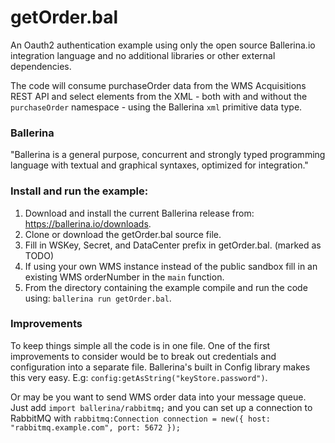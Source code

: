 # getOrder.bal

An Oauth2 authentication example using only the open source Ballerina.io integration language and no additional libraries or other external dependencies.
 
The code will consume purchaseOrder data from the WMS Acquisitions REST API
and select elements from the XML - both with and without the  `purchaseOrder` namespace - using the Ballerina `xml` primitive data type.

### Ballerina

"Ballerina is a general purpose, concurrent and strongly typed programming language with textual and graphical syntaxes, optimized for integration."

### Install and run the example:

1. Download and install the current Ballerina release from: https://ballerina.io/downloads.
2. Clone or download the getOrder.bal source file.
3. Fill in WSKey, Secret, and DataCenter prefix in getOrder.bal. (marked as TODO)
4. If using your own WMS instance instead of the public sandbox fill in an existing WMS orderNumber  in the `main` function.
5. From the directory containing the example compile and run the code using: `ballerina run getOrder.bal`.

### Improvements

To keep things simple all the code is in one file. One of the first improvements to consider would be to break out credentials and configuration into a separate file. Ballerina's built in Config library makes this very easy. E.g: `config:getAsString("keyStore.password")`.

Or may be you want to send WMS order data into your message queue. Just add `import ballerina/rabbitmq;` and you can set up a connection to RabbitMQ with `rabbitmq:Connection connection = new({ host: "rabbitmq.example.com", port: 5672 });`
